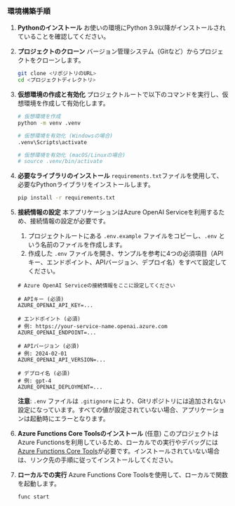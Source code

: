 ### **環境構築手順**

1.  **Pythonのインストール**
    お使いの環境にPython 3.9以降がインストールされていることを確認してください。

2.  **プロジェクトのクローン**
    バージョン管理システム（Gitなど）からプロジェクトをクローンします。
    ```bash
    git clone <リポジトリのURL>
    cd <プロジェクトディレクトリ>
    ```

3.  **仮想環境の作成と有効化**
    プロジェクトルートで以下のコマンドを実行し、仮想環境を作成して有効化します。
    ```bash
    # 仮想環境を作成
    python -m venv .venv

    # 仮想環境を有効化 (Windowsの場合)
    .venv\Scripts\activate

    # 仮想環境を有効化 (macOS/Linuxの場合)
    # source .venv/bin/activate
    ```

4.  **必要なライブラリのインストール**
    `requirements.txt`ファイルを使用して、必要なPythonライブラリをインストールします。
    ```bash
    pip install -r requirements.txt
    ```

5.  **接続情報の設定**
    本アプリケーションはAzure OpenAI Serviceを利用するため、接続情報の設定が必要です。
    
    1. プロジェクトルートにある `.env.example` ファイルをコピーし、`.env` という名前のファイルを作成します。
    2. 作成した `.env` ファイルを開き、サンプルを参考に4つの必須項目（APIキー、エンドポイント、APIバージョン、デプロイ名）をすべて設定してください。
    
    ```.env
    # Azure OpenAI Serviceの接続情報をここに設定してください

    # APIキー (必須)
    AZURE_OPENAI_API_KEY=...

    # エンドポイント (必須)
    # 例: https://your-service-name.openai.azure.com
    AZURE_OPENAI_ENDPOINT=...

    # APIバージョン (必須)
    # 例: 2024-02-01
    AZURE_OPENAI_API_VERSION=...

    # デプロイ名 (必須)
    # 例: gpt-4
    AZURE_OPENAI_DEPLOYMENT=...
    ```
    
    **注意**: `.env` ファイルは `.gitignore` により、Gitリポジトリには追加されない設定になっています。すべての値が設定されていない場合、アプリケーションは起動時にエラーとなります。

6.  **Azure Functions Core Toolsのインストール** (任意)
    このプロジェクトはAzure Functionsを利用しているため、ローカルでの実行やデバッグには[Azure Functions Core Tools](https://learn.microsoft.com/ja-jp/azure/azure-functions/functions-run-local)が必要です。インストールされていない場合は、リンク先の手順に従ってインストールしてください。

7.  **ローカルでの実行**
    Azure Functions Core Toolsを使用して、ローカルで関数を起動します。
    ```bash
    func start
    ```